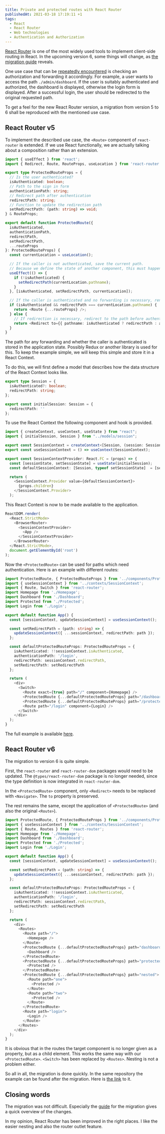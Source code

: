 ```yaml
---
title: Private and protected routes with React Router
publishedAt: 2021-03-18 17:19:11 +1
tags:
  - React
  - React Router
  - Web technologies
  - Authentication and Authorization
---
```


[React Router](https://reactrouter.com/) is one of the most widely used tools to implement client-side routing in React. In the upcoming version 6, some things will change, as [the migration guide](https://github.com/ReactTraining/react-router/blob/dev/docs/advanced-guides/migrating-5-to-6.md) reveals.

One use case that can be [repeatedly encountered](https://stackoverflow.com/questions/47747754/how-to-rewrite-the-protected-private-route-using-typescript-and-react-router-4-a) is checking an authorization and forwarding it accordingly. For example, a user wants to access the path `./admin/dashboard`. If the user is suitably authenticated and authorized, the dashboard is displayed, otherwise the login form is displayed. After a successful login, the user should be redirected to the original requested path.

To get a feel for the new React Router version, a migration from version 5 to 6 shall be reproduced with the mentioned use case.

## React Router v5

To implement the described use case, the `<Route>` component of `react-router` is extended. If we use React functionally, we are actually talking about a composition rather than an extension.

```typescript
import { useEffect } from 'react';
import { Redirect, Route, RouteProps, useLocation } from 'react-router';

export type ProtectedRouteProps = {
  // Is the user authenticated?
  isAuthenticated: boolean;
  // Path to the sign in form
  authenticationPath: string;
  // Redirect path after authentication
  redirectPath: string;
  // Function to update the redirection path
  setRedirectPath: (path: string) => void;
} & RouteProps;

export default function ProtectedRoute({
  isAuthenticated,
  authenticationPath,
  redirectPath,
  setRedirectPath,
  ...routeProps
}: ProtectedRouteProps) {
  const currentLocation = useLocation();

  // If the caller is not authenticated, save the current path.
  // Because we define the state of another component, this must happen in an effect.
  useEffect(() => {
    if (!isAuthenticated) {
      setRedirectPath(currentLocation.pathname);
    }
  }, [isAuthenticated, setRedirectPath, currentLocation]);

  // If the caller is authenticated and no forwarding is necessary, render the requested route.
  if (isAuthenticated && redirectPath === currentLocation.pathname) {
    return <Route {...routeProps} />;
  } else {
    // If redirection is necessary, redirect to the path before authentication or to the login form, as appropriate.
    return <Redirect to={{ pathname: isAuthenticated ? redirectPath : authenticationPath }} />;
  }
}
```

The path for any forwarding and whether the caller is authenticated is stored in the application state. Possibly Redux or another library is used for this. To keep the example simple, we will keep this simple and store it in a React Context.

To do this, we will first define a model that describes how the data structure of the React Context looks like.

```typescript
export type Session = {
  isAuthenticated?: boolean;
  redirectPath: string;
};

export const initialSession: Session = {
  redirectPath: ''
};
```

To use the React Context the following component and hook is provided.

```typescript
import { createContext, useContext, useState } from "react";
import { initialSession, Session } from "../models/session";

export const SessionContext = createContext<[Session, (session: Session) => void]>([initialSession, () => {}]);
export const useSessionContext = () => useContext(SessionContext);

export const SessionContextProvider: React.FC = (props) => {
  const [sessionState, setSessionState] = useState(initialSession);
  const defaultSessionContext: [Session, typeof setSessionState]  = [sessionState, setSessionState];

  return (
    <SessionContext.Provider value={defaultSessionContext}>
      {props.children}
    </SessionContext.Provider>
  );
```

This React Context is now to be made available to the application.

```typescript
ReactDOM.render(
  <React.StrictMode>
    <BrowserRouter>
      <SessionContextProvider>
        <App />
      </SessionContextProvider>
    </BrowserRouter>
  </React.StrictMode>,
  document.getElementById('root')
);
```

Now the `<ProtectedRoute>` can be used for paths which need authentication. Here is an example with different routes:

```typescript
import ProtectedRoute, { ProtectedRouteProps } from '../components/ProtectedRoute';
import { useSessionContext } from '../contexts/SessionContext';
import { Route, Switch } from 'react-router';
import Homepage from './Homepage';
import Dashboard from './Dashboard';
import Protected from './Protected';
import Login from './Login';

export default function App() {
  const [sessionContext, updateSessionContext] = useSessionContext();

  const setRedirectPath = (path: string) => {
    updateSessionContext({ ...sessionContext, redirectPath: path });
  };

  const defaultProtectedRouteProps: ProtectedRouteProps = {
    isAuthenticated: !!sessionContext.isAuthenticated,
    authenticationPath: '/login',
    redirectPath: sessionContext.redirectPath,
    setRedirectPath: setRedirectPath
  };

  return (
    <div>
      <Switch>
        <Route exact={true} path="/" component={Homepage} />
        <ProtectedRoute {...defaultProtectedRouteProps} path="/dashboard" component={Dashboard} />
        <ProtectedRoute {...defaultProtectedRouteProps} path="/protected" component={Protected} />
        <Route path="/login" component={Login} />
      </Switch>
    </div>
  );
}
```

The full example is available [here](https://github.com/openscript/react-router-private-protected-routes/tree/react-router-5).

## React Router v6

The migration to version 6 is quite simple.

First, the `react-router` and `react-router-dom` packages would need to be updated. The `@types/react-router-dom` package is no longer needed, since the type definition is now integrated in `react-router-dom`.

In the `<ProtectedRoute>` component, only `<Redirect>` needs to be replaced with `<Navigate>`. The `to` property is preserved.

The rest remains the same, except the application of `<ProtectedRoute>` (and also the original `<Route>`).

```typescript
import ProtectedRoute, { ProtectedRouteProps } from '../components/ProtectedRoute';
import { useSessionContext } from '../contexts/SessionContext';
import { Route, Routes } from 'react-router';
import Homepage from './Homepage';
import Dashboard from './Dashboard';
import Protected from './Protected';
import Login from './Login';

export default function App() {
  const [sessionContext, updateSessionContext] = useSessionContext();

  const setRedirectPath = (path: string) => {
    updateSessionContext({ ...sessionContext, redirectPath: path });
  };

  const defaultProtectedRouteProps: ProtectedRouteProps = {
    isAuthenticated: !!sessionContext.isAuthenticated,
    authenticationPath: '/login',
    redirectPath: sessionContext.redirectPath,
    setRedirectPath: setRedirectPath
  };

  return (
    <div>
      <Routes>
        <Route path="/">
          <Homepage />
        </Route>
        <ProtectedRoute {...defaultProtectedRouteProps} path="dashboard">
          <Dashboard />
        </ProtectedRoute>
        <ProtectedRoute {...defaultProtectedRouteProps} path="protected">
          <Protected />
        </ProtectedRoute>
        <ProtectedRoute {...defaultProtectedRouteProps} path="nested">
          <Route path="one">
            <Protected />
          </Route>
          <Route path="two">
            <Protected />
          </Route>
        </ProtectedRoute>
        <Route path="login">
          <Login />
        </Route>
      </Routes>
    </div>
  );
}
```

It is obvious that in the routes the target component is no longer given as a property, but as a child element. This works the same way with our `<ProtectedRoute>`. `<Switch>` has been replaced by `<Routes>`. Nesting is not a problem either.

So all in all, the migration is done quickly. In the same repository the example can be found after the migration. Here is [the link](https://github.com/openscript/react-router-private-protected-routes/tree/react-router-6) to it.

## Closing words

The migration was not difficult. Especially the [guide](https://github.com/ReactTraining/react-router/blob/dev/docs/advanced-guides/migrating-5-to-6.md) for the migration gives a quick overview of the changes.

In my opinion, React Router has been improved in the right places. I like the easier nesting and also the router outlet feature.

